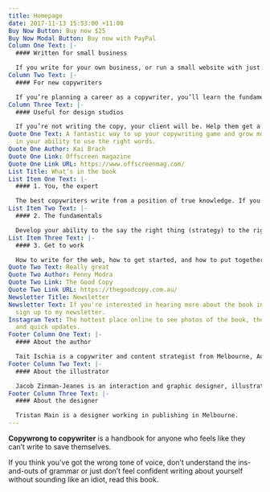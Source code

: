 ```yaml
---
title: Homepage
date: 2017-11-13 15:53:00 +11:00
Buy Now Button: Buy now $25
Buy Now Modal Button: Buy now with PayPal
Column One Text: |-
  #### Written for small business

  If you write for your own business, or run a small website with just a few pages, you’ll learn the fundamentals to write your own copy.
Column Two Text: |-
  #### For new copywriters

  If you’re planning a career as a copywriter, you’ll learn the fundamentals by reading this book. A strong overview will increase your knowledge, skill and confidence.
Column Three Text: |-
  #### Useful for design studios

  If you’re not writing the copy, your client will be. Help them get a head start by giving your clients a strong introduction to copywriting.
Quote One Text: A fantastic way to up your copywriting game and grow more confident
  in your ability to use the right words.
Quote One Author: Kai Brach
Quote One Link: Offscreen magazine
Quote One Link URL: https://www.offscreenmag.com/
List Title: What’s in the book
List Item One Text: |-
  #### 1. You, the expert

  The best copywriters write from a position of true knowledge. If you’re a business owner, you’re your own best copywriter.
List Item Two Text: |-
  #### 2. The fundamentals

  Develop your ability to the say the right thing (strategy) to the right people (audience) in the right way (grammar).
List Item Three Text: |-
  #### 3. Get to work

  How to write for the web, how to get started, and how to put together a brief.
Quote Two Text: Really great
Quote Two Author: Penny Modra
Quote Two Link: The Good Copy
Quote Two Link URL: https://thegoodcopy.com.au/
Newsletter Title: Newsletter
Newsletter Text: If you're interested in hearing more about the book in the future,
  sign up to my newsletter.
Instagram Text: The hottest place online to see photos of the book, the colour pink
  and quick updates.
Footer Column One Text: |-
  #### About the author

  Tait Ischia is a copywriter and content strategist from Melbourne, Australia. I’ve been writing copy since 2007.
Footer Column Two Text: |-
  #### About the illustrator

  Jacob Zinman-Jeanes is an interaction and graphic designer, illustrator and musician currently living in Melbourne, Australia.
Footer Column Three Text: |-
  #### About the designer

  Tristan Main is a designer working in publishing in Melbourne.
---
```


**Copywrong to copywriter** is a handbook for anyone who feels like they can’t write to save themselves.

If you think you’ve got the wrong tone of voice, don’t understand the ins-and-outs of grammar or just don’t feel confident writing about yourself without sounding like an idiot, read this book.
